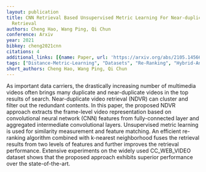 ```yaml
---
layout: publication
title: CNN Retrieval Based Unsupervised Metric Learning For Near-duplicated Video
  Retrieval
authors: Cheng Hao, Wang Ping, Qi Chun
conference: Arxiv
year: 2021
bibkey: cheng2021cnn
citations: 4
additional_links: [{name: Paper, url: 'https://arxiv.org/abs/2105.14566'}]
tags: ["Distance-Metric-Learning", "Datasets", "Re-Ranking", "Hybrid-Ann-Methods", "Evaluation", "Video-Retrieval", "Unsupervised"]
short_authors: Cheng Hao, Wang Ping, Qi Chun
---
```

As important data carriers, the drastically increasing number of multimedia
videos often brings many duplicate and near-duplicate videos in the top results
of search. Near-duplicate video retrieval (NDVR) can cluster and filter out the
redundant contents. In this paper, the proposed NDVR approach extracts the
frame-level video representation based on convolutional neural network (CNN)
features from fully-connected layer and aggregated intermediate convolutional
layers. Unsupervised metric learning is used for similarity measurement and
feature matching. An efficient re-ranking algorithm combined with k-nearest
neighborhood fuses the retrieval results from two levels of features and
further improves the retrieval performance. Extensive experiments on the widely
used CC\_WEB\_VIDEO dataset shows that the proposed approach exhibits superior
performance over the state-of-the-art.